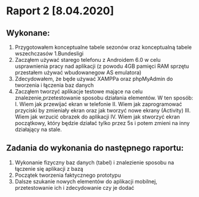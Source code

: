 # Raport 2 [8.04.2020]
## Wykonane:
1. Przygotowałem konceptualne tabele sezonów oraz konceptualną tabele wszechczasów 1.Bundesligi
2. Zacząłem używać starego telefonu z Androidem 6.0 w celu usprawnienia pracy nad aplikacji (z powodu 4GB pamięci RAM sprzętu przestałem używać wbudowanegow AS emulatora)
3. Zdecydowałem, że będe używać XAMPPa oraz phpMyAdmin do tworzenia i łączenia baz danych
4. Zacząłem tworzyć aplikacje testowe mające na celu znalezenie,przetestowanie sposobu działania elementów. W ten sposób: 
    I. Wiem jak przewijać ekran w telefonie
    II. Wiem jak zaprogramować przyciski by zmieniały ekran oraz jak tworzyć nowe ekrany (Activity)
    III. Wiem jak wrzucić obrazek do aplikacji
    IV. Wiem jak stworzyć ekran początkowy, który będzie działać tylko przez 5s i potem zmieni na inny działający na stale.

## Zadania do wykonania do następnego raportu:
1. Wykonanie fizyczny baz danych (tabel) i znalezienie sposobu na łączenie się aplikacji z bazą
2. Początek tworzenia faktycznego prototypu
3. Dalsze szukanie nowych elementów do aplikacji mobilnej, przetestowanie ich i zdecydowanie czy je dodać
